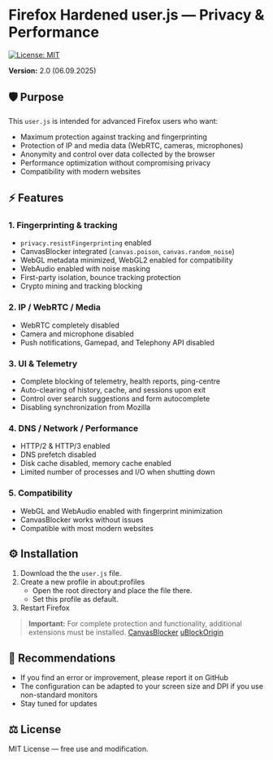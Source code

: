 # Firefox Hardened user.js — Privacy & Performance

[![License: MIT](https://img.shields.io/badge/License-MIT-yellow.svg)](LICENSE)

**Version:** 2.0 (06.09.2025)  

## 🛡 Purpose

This `user.js` is intended for advanced Firefox users who want:

- Maximum protection against tracking and fingerprinting
- Protection of IP and media data (WebRTC, cameras, microphones)  
- Anonymity and control over data collected by the browser  
- Performance optimization without compromising privacy  
- Compatibility with modern websites  


## ⚡ Features

### 1. Fingerprinting & tracking

- `privacy.resistFingerprinting` enabled
- CanvasBlocker integrated (`canvas.poison`, `canvas.random_noise`)  
- WebGL metadata minimized, WebGL2 enabled for compatibility  
- WebAudio enabled with noise masking  
- First-party isolation, bounce tracking protection  
- Crypto mining and tracking blocking  

### 2. IP / WebRTC / Media

- WebRTC completely disabled  
- Camera and microphone disabled  
- Push notifications, Gamepad, and Telephony API disabled  

### 3. UI & Telemetry

- Complete blocking of telemetry, health reports, ping-centre  
- Auto-clearing of history, cache, and sessions upon exit  
- Control over search suggestions and form autocomplete
- Disabling synchronization from Mozilla

### 4. DNS / Network / Performance

- HTTP/2 & HTTP/3 enabled  
- DNS prefetch disabled  
- Disk cache disabled, memory cache enabled  
- Limited number of processes and I/O when shutting down  

### 5. Compatibility

- WebGL and WebAudio enabled with fingerprint minimization
- CanvasBlocker works without issues
- Compatible with most modern websites    



## ⚙ Installation

1. Download the the `user.js` file.  
2. Create a new profile in about:profiles
   - Open the root directory and place the file there.
   - Set this profile as default.
3. Restart Firefox  

> **Important:** For complete protection and functionality, additional extensions must be installed.
> [CanvasBlocker](https://addons.mozilla.org/en-US/firefox/addon/canvasblocker/)
> [uBlockOrigin](https://addons.mozilla.org/en-US/firefox/addon/ublock-origin/)
  

## 🔧 Recommendations

- If you find an error or improvement, please report it on GitHub
- The configuration can be adapted to your screen size and DPI if you use non-standard monitors
- Stay tuned for updates   


## ⚖ License

MIT License — free use and modification.
